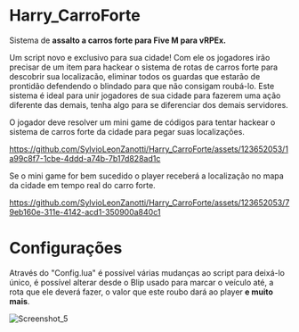 # Harry_CarroForte
Sistema de **assalto a carros forte para Five M para vRPEx.**

Um script novo e exclusivo para sua cidade! Com ele os jogadores irão precisar de um item para hackear o sistema de rotas de carros forte para descobrir sua localizacão, eliminar todos os guardas que estarão de prontidão defendendo o blindado para que não consigam roubá-lo.
Este sistema é ideal para unir jogadores de sua cidade para fazerem uma ação diferente das demais, tenha algo para se diferenciar dos demais servidores. 

O jogador deve resolver um mini game de códigos para tentar hackear o sistema de carros forte da cidade para pegar suas localizações.

https://github.com/SylvioLeonZanotti/Harry_CarroForte/assets/123652053/1a99c8f7-1cbe-4ddd-a74b-7b17d828ad1c

Se o mini game for bem sucedido o player receberá a localização no mapa da cidade em tempo real do carro forte.

https://github.com/SylvioLeonZanotti/Harry_CarroForte/assets/123652053/79eb160e-311e-4142-acd1-350900a840c1

# Configurações

Através do "Config.lua" é possível várias mudanças ao script para deixá-lo único, é possível alterar desde o Blip usado para marcar o veículo até, a rota que ele deverá fazer, o valor que este roubo dará ao player **e muito mais**.

![Screenshot_5](https://github.com/SylvioLeonZanotti/Harry_CarroForte/assets/123652053/6f041171-da71-462f-bd09-a42c92e6ed73)
